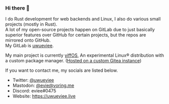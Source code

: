 ### Hi there 👋

I do Rust development for web backends and Linux, I also do various small projects (mostly in Rust).   
A lot of my open-source projects happen on GitLab due to just basically superior features over GitHub for certain projects, but the repos are mirrored onto GitHub.   
My GitLab is [uwueviee](https://gitlab.com/uwueviee).

My main project is currently [yiffOS](https://yiffos.gay/), An experimental Linux® distribution with a custom package manager. ([Hosted on a custom Gitea instance](https://git.yiffos.gay))

If you want to contact me, my socials are listed below.

* Twitter: [@uwueviee](https://twitter.com/uwueviee)
* Mastodon: [@evie@voring.me](https://voring.me/@evie)
* Discord: eviee#0475
* Website: https://uwueviee.live 
